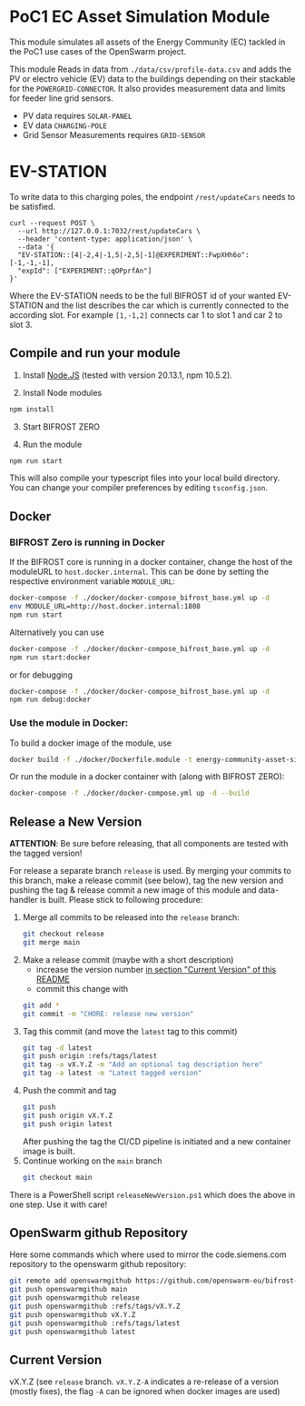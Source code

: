 # PoC1 EC Asset Simulation Module

This module simulates all assets of the Energy Community (EC) tackled in the PoC1 use cases of the OpenSwarm project.

This module Reads in data from `./data/csv/profile-data.csv` and adds the PV or electro vehicle (EV) data to the buildings depending on their stackable for the `POWERGRID-CONNECTOR`. It also provides measurement data and limits for feeder line grid sensors.
  - PV data requires `SOLAR-PANEL`
  - EV data `CHARGING-POLE`
  - Grid Sensor Measurements requires `GRID-SENSOR`

# EV-STATION
To write data to this charging poles, the endpoint ```/rest/updateCars``` needs to be satisfied.
```
curl --request POST \
  --url http://127.0.0.1:7032/rest/updateCars \
  --header 'content-type: application/json' \
  --data '{
  "EV-STATION::[4|-2,4|-1,5|-2,5|-1]@EXPERIMENT::FwpXHh6o": [-1,-1,-1],
  "expId": ["EXPERIMENT::qOPprfAn"]
}'
```
Where the EV-STATION needs to be the full BIFROST id of your wanted EV-STATION and the list describes the car which
is currently connected to the according slot. For example ```[1,-1,2]``` connects car 1 to slot 1 and car 2 to slot 3.

## Compile and run your module

1. Install [Node.JS](https://nodejs.org/en) (tested with version 20.13.1, npm 10.5.2).

2. Install Node modules
```sh
npm install
```

3. Start BIFROST ZERO

4. Run the module
```sh
npm run start
```

This will also compile your typescript files into your local build directory. You can change your compiler preferences by editing `tsconfig.json`.

## Docker

### BIFROST Zero is running in Docker

If the BIFROST core is running in a docker container, change the host of the moduleURL to `host.docker.internal`. This can be done by setting the respective environment variable `MODULE_URL`:
```sh
docker-compose -f ./docker/docker-compose_bifrost_base.yml up -d
env MODULE_URL=http://host.docker.internal:1808 
npm run start
```

Alternatively you can use
```sh
docker-compose -f ./docker/docker-compose_bifrost_base.yml up -d
npm run start:docker
```
or for debugging
```sh
docker-compose -f ./docker/docker-compose_bifrost_base.yml up -d
npm run debug:docker
```

### Use the module in Docker:

To build a docker image of the module, use
```sh
docker build -f ./docker/Dockerfile.module -t energy-community-asset-simulator:latest .
```

Or run the module in a docker container with (along with BIFROST ZERO):
```sh
docker-compose -f ./docker/docker-compose.yml up -d --build
```

## Release a New Version

**ATTENTION**: Be sure before releasing, that all components are tested with the tagged version!

For release a separate branch `release` is used. By merging your commits to this branch, make a release commit (see below), tag the new version and pushing the tag & release commit a new image of this module and data-handler is built.
Please stick to following procedure:

1. Merge all commits to be released into the `release` branch:
    ```bash
    git checkout release
    git merge main
    ```
2. Make a release commit (maybe with a short description)
    * increase the version number [in section "Current Version" of this README](#current-version)
    * commit this change with
    ```bash
    git add *
    git commit -m "CHORE: release new version"
    ```
3. Tag this commit (and move the `latest` tag to this commit)
    ```bash
    git tag -d latest
    git push origin :refs/tags/latest
    git tag -a vX.Y.Z -m "Add an optional tag description here"
    git tag -a latest -m "Latest tagged version"
    ```
4. Push the commit and tag
    ```bash
    git push
    git push origin vX.Y.Z
    git push origin latest
    ```
    After pushing the tag the CI/CD pipeline is initiated and a new container image is built.
5. Continue working on the `main` branch
     ```bash
    git checkout main
    ```

There is a PowerShell script `releaseNewVersion.ps1` which does the above in one step. Use it with care!

## OpenSwarm github Repository
Here some commands which where used to mirror the code.siemens.com repository to the openswarm github repository:
```sh
git remote add openswarmgithub https://github.com/openswarm-eu/bifrost-openswarm-module-asset-simulator.git
git push openswarmgithub main
git push openswarmgithub release
git push openswarmgithub :refs/tags/vX.Y.Z 
git push openswarmgithub vX.Y.Z
git push openswarmgithub :refs/tags/latest
git push openswarmgithub latest
```

## Current Version

vX.Y.Z (see `release` branch. `vX.Y.Z-A` indicates a re-release of a version (mostly fixes), the flag `-A` can be ignored when docker images are used)